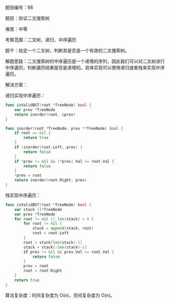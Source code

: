 题目编号：98

题目：验证二叉搜索树

难度：中等

考察范围：二叉树、递归、中序遍历

题干：给定一个二叉树，判断其是否是一个有效的二叉搜索树。

解题思路：二叉搜索树的中序遍历是一个递增的序列，因此我们可以对二叉树进行中序遍历，判断遍历结果是否是递增的。具体实现可以使用递归或者栈来实现中序遍历。

解决方案：

递归实现中序遍历：

```go
func isValidBST(root *TreeNode) bool {
    var prev *TreeNode
    return inorder(root, &prev)
}

func inorder(root *TreeNode, prev **TreeNode) bool {
    if root == nil {
        return true
    }
    if !inorder(root.Left, prev) {
        return false
    }
    if *prev != nil && (*prev).Val >= root.Val {
        return false
    }
    *prev = root
    return inorder(root.Right, prev)
}
```

栈实现中序遍历：

```go
func isValidBST(root *TreeNode) bool {
    var stack []*TreeNode
    var prev *TreeNode
    for root != nil || len(stack) > 0 {
        for root != nil {
            stack = append(stack, root)
            root = root.Left
        }
        root = stack[len(stack)-1]
        stack = stack[:len(stack)-1]
        if prev != nil && prev.Val >= root.Val {
            return false
        }
        prev = root
        root = root.Right
    }
    return true
}
```

算法复杂度：时间复杂度为 O(n)，空间复杂度为 O(n)。
